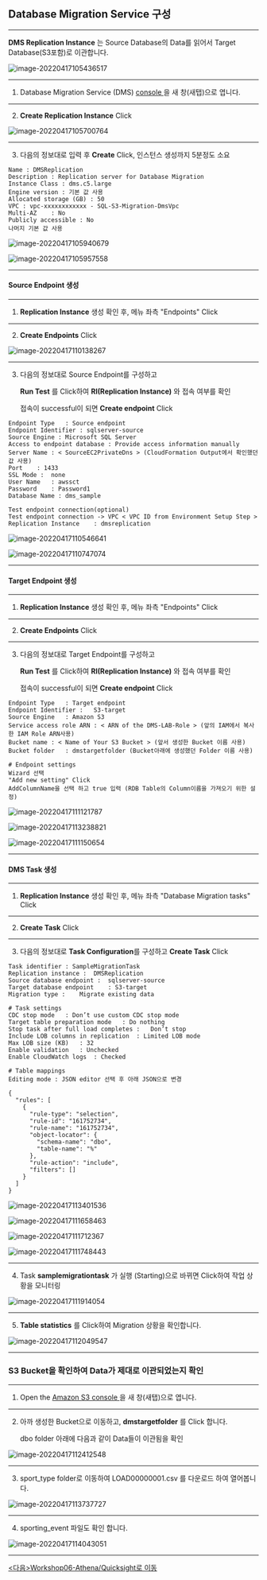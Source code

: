 ## Database Migration Service 구성

---

**DMS Replication Instance** 는 Source Database의 Data를 읽어서 Target Database(S3포함)로 이관합니다.

![image-20220417105436517](images/image-20220417105436517.png)

---

1. Database Migration Service (DMS) [console ](https://console.aws.amazon.com/dms/v2/home#) 을 새 창(새탭)으로 엽니다.

---

2. **Create Replication Instance** Click

![image-20220417105700764](images/image-20220417105700764.png)

---

3. 다음의 정보대로 입력 후 **Create** Click, 인스턴스 생성까지 5분정도 소요

```
Name : DMSReplication
Description : Replication server for Database Migration
Instance Class : dms.c5.large
Engine version : 기본 값 사용
Allocated storage (GB) : 50
VPC : vpc-xxxxxxxxxxxx - SQL-S3-Migration-DmsVpc
Multi-AZ	: No
Publicly accessible	: No
나머지 기본 값 사용
```

![image-20220417105940679](images/image-20220417105940679.png)

![image-20220417105957558](images/image-20220417105957558.png)

---

#### Source Endpoint 생성

---

1. **Replication Instance** 생성 확인 후, 메뉴 좌측 "Endpoints" Click

---

2. **Create Endpoints** Click

![image-20220417110138267](images/image-20220417110138267.png)

---

3. 다음의 정보대로 Source Endpoint를 구성하고

    **Run Test** 를 Click하여 **RI(Replication Instance)** 와 접속 여부를 확인

   접속이 successful이 되면 **Create endpoint** Click

```
Endpoint Type	: Source endpoint
Endpoint Identifier	: sqlserver-source
Source Engine :	Microsoft SQL Server
Access to endpoint database : Provide access information manually
Server Name	: < SourceEC2PrivateDns > (CloudFormation Output에서 확인했던 값 사용)
Port	: 1433
SSL Mode :	none
User Name	: awssct
Password	: Password1
Database Name :	dms_sample

Test endpoint connection(optional)
Test endpoint connection -> VPC	< VPC ID from Environment Setup Step >
Replication Instance	: dmsreplication 

```

![image-20220417110546641](images/image-20220417110546641.png)

![image-20220417110747074](images/image-20220417110747074.png)

---

#### Target Endpoint 생성

---

1. **Replication Instance** 생성 확인 후, 메뉴 좌측 "Endpoints" Click

---

2. **Create Endpoints** Click

---

3. 다음의 정보대로 Target Endpoint를 구성하고

    **Run Test** 를 Click하여 **RI(Replication Instance)** 와 접속 여부를 확인

   접속이 successful이 되면 **Create endpoint** Click

```
Endpoint Type	: Target endpoint
Endpoint Identifier :	S3-target
Source Engine	: Amazon S3
Service access role ARN : < ARN of the DMS-LAB-Role > (앞의 IAM에서 복사한 IAM Role ARN사용)
Bucket name	: < Name of Your S3 Bucket > (앞서 생성한 Bucket 이름 사용)
Bucket folder	: dmstargetfolder (Bucket아래에 생성했던 Folder 이름 사용)

# Endpoint settings
Wizard 선택
"Add new setting" Click
AddColumnName을 선택 하고 true 입력 (RDB Table의 Column이름을 가져오기 위한 설정)
```

![image-20220417111121787](images/image-20220417111121787.png)

![image-20220417113238821](images/image-20220417113238821.png)

![image-20220417111150654](images/image-20220417111150654.png)

---

#### DMS Task 생성

---

1. **Replication Instance** 생성 확인 후, 메뉴 좌측 "Database Migration tasks" Click

---

2. **Create Task** Click

---

3. 다음의 정보대로 **Task Configuration**를 구성하고 **Create Task** Click

```
Task identifier	: SampleMigrationTask
Replication instance :	DMSReplication
Source database endpoint :	sqlserver-source
Target database endpoint	: S3-target
Migration type :	Migrate existing data

# Task settings
CDC stop mode	: Don’t use custom CDC stop mode
Target table preparation mode	: Do nothing
Stop task after full load completes :	Don’t stop
Include LOB columns in replication	: Limited LOB mode
Max LOB size (KB)	: 32
Enable validation	: Unchecked
Enable CloudWatch logs	: Checked

# Table mappings
Editing mode : JSON editor 선택 후 아래 JSON으로 변경

{
  "rules": [
    {
      "rule-type": "selection",
      "rule-id": "161752734",
      "rule-name": "161752734",
      "object-locator": {
        "schema-name": "dbo",
        "table-name": "%"
      },
      "rule-action": "include",
      "filters": []
    }
  ]
}
```

![image-20220417113401536](images/image-20220417113401536.png)

![image-20220417111658463](images/image-20220417111658463.png)

![image-20220417111712367](images/image-20220417111712367.png)

![image-20220417111748443](images/image-20220417111748443.png)

---

4. Task **samplemigrationtask** 가 실행 (Starting)으로 바뀌면 Click하여 작업 상황을 모니터링 

![image-20220417111914054](images/image-20220417111914054.png)

---

5. **Table statistics** 를 Click하여 Migration 상황을 확인합니다.

![image-20220417112049547](images/image-20220417112049547.png)

---

### S3 Bucket을 확인하여 Data가 제대로 이관되었는지 확인

---

1. Open the [Amazon S3 console ](https://console.aws.amazon.com/s3/) 을 새 창(새탭)으로 엽니다.

---

2. 아까 생성한 Bucket으로 이동하고, **dmstargetfolder** 를 Click 합니다.

   dbo folder 아래에 다음과 같이 Data들이 이관됨을 확인

![image-20220417112412548](images/image-20220417112412548.png)

---

3. sport_type folder로 이동하여 LOAD00000001.csv 를 다운로드 하여 열어봅니다.

![image-20220417113737727](images/image-20220417113737727.png)

---

4. sporting_event 파일도 확인 합니다.

![image-20220417114043051](images/image-20220417114043051.png)

---

[<다음>Workshop06-Athena/Quicksight로 이동 ](./06.md) 













